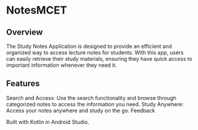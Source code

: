 # NotesMCET


## Overview
The Study Notes Application is designed to provide an efficient and organized way to access lecture notes for students. With this app, users can easily retrieve their study materials, ensuring they have quick access to important information whenever they need it.

## Features
Search and Access: Use the search functionality and browse through categorized notes to access the information you need.
Study Anywhere: Access your notes anywhere and study on the go.
Feedback

Built with Kotlin in Android Studio.


